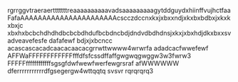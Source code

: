 rgrrggvtraeraertttttttreaaaaaaaaaavadsaaaaaaaaagytddguydxhiinffvujhctfaaFafaAAAAAAAAAAAAAAAAAAAAAAcscczdccnxkxjxbxxndjxkxbxbdbxjxkxkxbxjc xbxhxbcbchdhdhdbcbcbdhdufbcbdncbdjdndvdbdhdnsjxkxjxbxhdjdkxbxxsvadveavefesfe
dafafewf
bdjxjxbcncc
acascascacadcaacacaacacgrrwttwwww4wrwrfa
adadcacfwwefewf
AFFWaFFFFFFFFFFFFfffdfsfcssdffaffgwgwqgwggw3w3fwrw3
FFFFFffffffffffffsgsgfdwfwewfwerfewgrsraf
afWWWWWW
dferrrrrrrrrrrdfgsegergw4wttqqtq
svsvr
rqrqrqrq3

